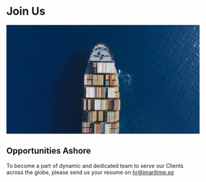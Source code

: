 # Join Us
<center>

![join us](./img/joinus.jpg)
</center>

## Opportunities Ashore
To become a part of dynamic and dedicated team to serve our Clients across the globe, please send us your resume on hr@imaritime.sg